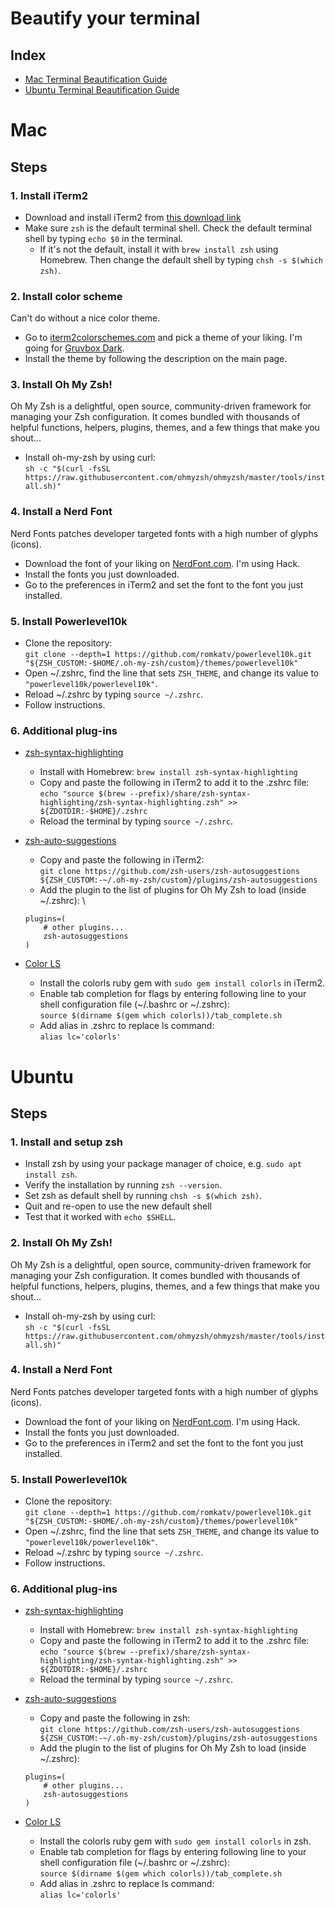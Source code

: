 # Beautify your terminal

## Index

- [Mac Terminal Beautification Guide](#Mac)
- [Ubuntu Terminal Beautification Guide](#Ubuntu)

# Mac

## Steps

### 1. Install iTerm2

- Download and install iTerm2 from [this download link](https://iterm2.com/downloads.html)
- Make sure `zsh` is the default terminal shell. Check the default terminal shell by typing `echo $0` in the terminal.
  - If it's not the default, install it with `brew install zsh` using Homebrew. Then change the default shell by typing `chsh -s $(which zsh)`.

### 2. Install color scheme

Can't do without a nice color theme.

- Go to [iterm2colorschemes.com](https://iterm2colorschemes.com) and pick a theme of your liking. I'm going for [Gruvbox Dark](https://raw.githubusercontent.com/mbadolato/iTerm2-Color-Schemes/master/schemes/GruvboxDark.itermcolors).
- Install the theme by following the description on the main page.

### 3. Install Oh My Zsh!

Oh My Zsh is a delightful, open source, community-driven framework for managing your Zsh configuration. It comes bundled with thousands of helpful functions, helpers, plugins, themes, and a few things that make you shout...

- Install oh-my-zsh by using curl: \
  `sh -c "$(curl -fsSL https://raw.githubusercontent.com/ohmyzsh/ohmyzsh/master/tools/install.sh)"`

### 4. Install a Nerd Font

Nerd Fonts patches developer targeted fonts with a high number of glyphs (icons).

- Download the font of your liking on [NerdFont.com](https://www.nerdfonts.com/font-downloads). I'm using Hack.
- Install the fonts you just downloaded.
- Go to the preferences in iTerm2 and set the font to the font you just installed.

### 5. Install Powerlevel10k

- Clone the repository: \
  `git clone --depth=1 https://github.com/romkatv/powerlevel10k.git "${ZSH_CUSTOM:-$HOME/.oh-my-zsh/custom}/themes/powerlevel10k"`
- Open ~/.zshrc, find the line that sets `ZSH_THEME`, and change its value to `"powerlevel10k/powerlevel10k"`.
- Reload ~/.zshrc by typing `source ~/.zshrc`.
- Follow instructions.

### 6. Additional plug-ins

- [zsh-syntax-highlighting](https://github.com/zsh-users/zsh-syntax-highlighting)
  - Install with Homebrew: `brew install zsh-syntax-highlighting`
  - Copy and paste the following in iTerm2 to add it to the .zshrc file: \
    `echo "source $(brew --prefix)/share/zsh-syntax-highlighting/zsh-syntax-highlighting.zsh" >> ${ZDOTDIR:-$HOME}/.zshrc`
  - Reload the terminal by typing `source ~/.zshrc`.
- [zsh-auto-suggestions](https://github.com/zsh-users/zsh-autosuggestions)

  - Copy and paste the following in iTerm2: \
    `git clone https://github.com/zsh-users/zsh-autosuggestions ${ZSH_CUSTOM:-~/.oh-my-zsh/custom}/plugins/zsh-autosuggestions`
  - Add the plugin to the list of plugins for Oh My Zsh to load (inside ~/.zshrc): \

  ```
  plugins=(
      # other plugins...
      zsh-autosuggestions
  )
  ```

- [Color LS](https://github.com/athityakumar/colorls)
  - Install the colorls ruby gem with `sudo gem install colorls` in iTerm2.
  - Enable tab completion for flags by entering following line to your shell configuration file (~/.bashrc or ~/.zshrc): \
    `source $(dirname $(gem which colorls))/tab_complete.sh`
  - Add alias in .zshrc to replace ls command: \
    `alias lc='colorls'`

# Ubuntu

## Steps

### 1. Install and setup zsh

- Install zsh by using your package manager of choice, e.g. `sudo apt install zsh`.
- Verify the installation by running `zsh --version`.
- Set zsh as default shell by running `chsh -s $(which zsh)`.
- Quit and re-open to use the new default shell
- Test that it worked with `echo $SHELL`.

### 2. Install Oh My Zsh!

Oh My Zsh is a delightful, open source, community-driven framework for managing your Zsh configuration. It comes bundled with thousands of helpful functions, helpers, plugins, themes, and a few things that make you shout...

- Install oh-my-zsh by using curl: \
  `sh -c "$(curl -fsSL https://raw.githubusercontent.com/ohmyzsh/ohmyzsh/master/tools/install.sh)"`

### 4. Install a Nerd Font

Nerd Fonts patches developer targeted fonts with a high number of glyphs (icons).

- Download the font of your liking on [NerdFont.com](https://www.nerdfonts.com/font-downloads). I'm using Hack.
- Install the fonts you just downloaded.
- Go to the preferences in iTerm2 and set the font to the font you just installed.

### 5. Install Powerlevel10k

- Clone the repository: \
  `git clone --depth=1 https://github.com/romkatv/powerlevel10k.git "${ZSH_CUSTOM:-$HOME/.oh-my-zsh/custom}/themes/powerlevel10k"`
- Open ~/.zshrc, find the line that sets `ZSH_THEME`, and change its value to `"powerlevel10k/powerlevel10k"`.
- Reload ~/.zshrc by typing `source ~/.zshrc`.
- Follow instructions.

### 6. Additional plug-ins

- [zsh-syntax-highlighting](https://github.com/zsh-users/zsh-syntax-highlighting)
  - Install with Homebrew: `brew install zsh-syntax-highlighting`
  - Copy and paste the following in iTerm2 to add it to the .zshrc file: \
    `echo "source $(brew --prefix)/share/zsh-syntax-highlighting/zsh-syntax-highlighting.zsh" >> ${ZDOTDIR:-$HOME}/.zshrc`
  - Reload the terminal by typing `source ~/.zshrc`.
- [zsh-auto-suggestions](https://github.com/zsh-users/zsh-autosuggestions)

  - Copy and paste the following in zsh: \
    `git clone https://github.com/zsh-users/zsh-autosuggestions ${ZSH_CUSTOM:-~/.oh-my-zsh/custom}/plugins/zsh-autosuggestions`
  - Add the plugin to the list of plugins for Oh My Zsh to load (inside ~/.zshrc):

  ```
  plugins=(
      # other plugins...
      zsh-autosuggestions
  )
  ```

- [Color LS](https://github.com/athityakumar/colorls)
  - Install the colorls ruby gem with `sudo gem install colorls` in zsh.
  - Enable tab completion for flags by entering following line to your shell configuration file (~/.bashrc or ~/.zshrc): \
    `source $(dirname $(gem which colorls))/tab_complete.sh`
  - Add alias in .zshrc to replace ls command: \
    `alias lc='colorls'`
